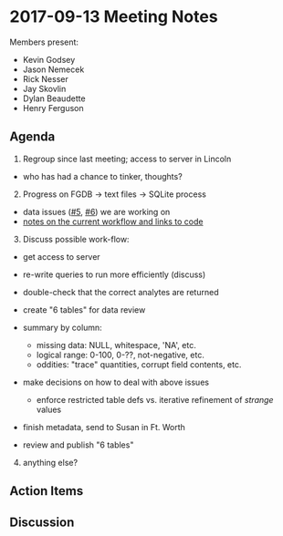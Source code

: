 # 2017-09-13 Meeting Notes

Members present:

 * Kevin Godsey
 * Jason Nemecek
 * Rick Nesser
 * Jay Skovlin
 * Dylan Beaudette
 * Henry Ferguson

## Agenda

1. Regroup since last meeting; access to server in Lincoln
  * who has had a chance to tinker, thoughts?

2. Progress on FGDB -> text files -> SQLite process
  * data issues ([#5](https://github.com/ncss-tech/lab-data-delivery/issues/5), [#6](https://github.com/ncss-tech/lab-data-delivery/issues/6)) we are working on
  * [notes on the current workflow and links to code](https://github.com/ncss-tech/lab-data-delivery/issues/2)

3. Discuss possible work-flow:
 * get access to server
 * re-write queries to run more efficiently (discuss)
 * double-check that the correct analytes are returned
 * create "6 tables" for data review
 * summary by column:
   + missing data: NULL, whitespace, 'NA', etc.
   + logical range: 0-100, 0-??, not-negative, etc.
   + oddities: "trace" quantities, corrupt field contents, etc.

 * make decisions on how to deal with above issues
   + enforce restricted table defs vs. iterative refinement of *strange* values
 
 * finish metadata, send to Susan in Ft. Worth
 * review and publish "6 tables"

4. anything else?


## Action Items


## Discussion





